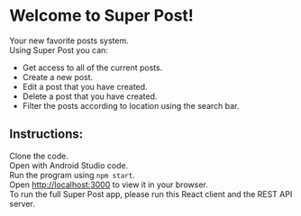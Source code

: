 # Welcome to Super Post!

Your new favorite posts system.<br /> 
Using Super Post you can:<br />
* Get access to all of the current posts.
* Create a new post.
* Edit a post that you have created.
* Delete a post that you have created.
* Filter the posts according to location using the search bar.
## Instructions:

Clone the code.<br />
Open with Android Studio code.<br />
Run the program using `npm start`.<br />
Open [http://localhost:3000](http://localhost:3000) to view it in your browser.<br />
To run the full Super Post app, please run this React client and the REST API server.
